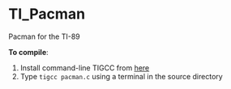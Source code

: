 # TI_Pacman
Pacman for the TI-89

**To compile**:
1. Install command-line TIGCC from [here](http://tigcc.ticalc.org/downloadbottom.html)
2. Type `tigcc pacman.c` using a terminal in the source directory

